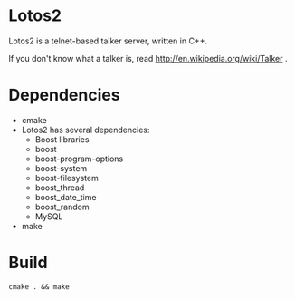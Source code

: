 Lotos2
======

Lotos2 is a telnet-based talker server, written in C++.

If you don't know what a talker is, read http://en.wikipedia.org/wiki/Talker .


Dependencies
============

* cmake
* Lotos2 has several dependencies:
  * Boost libraries
   - boost
   - boost-program-options
   - boost-system
   - boost-filesystem
   - boost_thread
   - boost_date_time
   - boost_random
  * MySQL
* make


Build
=====

	cmake . && make
